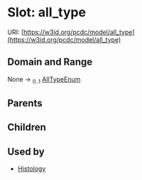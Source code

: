 
# Slot: all_type




URI: [https://w3id.org/pcdc/model/all_type](https://w3id.org/pcdc/model/all_type)


## Domain and Range

None &#8594;  <sub>0..1</sub> [AllTypeEnum](AllTypeEnum.md)

## Parents


## Children


## Used by

 * [Histology](Histology.md)
